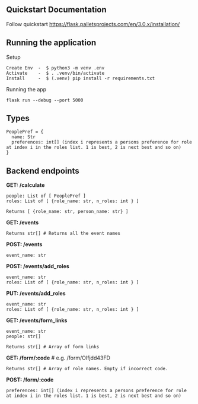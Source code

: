 
## Quickstart Documentation
Follow quickstart
https://flask.palletsprojects.com/en/3.0.x/installation/

## Running the application

Setup
``` For mac/linux/wsl
Create Env  -  $ python3 -m venv .env
Activate    -  $ . .venv/bin/activate
Install     -  $ (.venv) pip install -r requirements.txt
```

Running the app
```
flask run --debug --port 5000
```

## Types
```
PeoplePref = {
  name: Str
  preferences: int[] (index i represents a persons preference for role at index i in the roles list. 1 is best, 2 is next best and so on)
}

```


## Backend endpoints

**GET: /calculate**
```
people: List of [ PeoplePref ]
roles: List of [ {role_name: str, n_roles: int } ]

Returns [ {role_name: str, person_name: str} ]
```

**GET: /events**
```
Returns str[] # Returns all the event names
```

**POST: /events**
```
event_name: str
```

**POST: /events/add_roles**
```
event_name: str
roles: List of [ {role_name: str, n_roles: int } ]
```

**PUT: /events/add_roles**
```
event_name: str
roles: List of [ {role_name: str, n_roles: int } ]
```

**GET: /events/form_links**
```
event_name: str
people: str[]

Returns str[] # Array of form links
```

**GET: /form/:code** # e.g. /form/OIfjdd43FD
```
Returns str[] # Array of role names. Empty if incorrect code.
```

**POST: /form/:code**
```
preferences: int[] (index i represents a persons preference for role at index i in the roles list. 1 is best, 2 is next best and so on)
```

